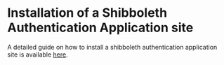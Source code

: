 Installation of a Shibboleth Authentication Application site
==========

A detailed guide on how to install a shibboleth authentication application site is available [here](documentation/1.0-install-shibboleth-auth-app-site.md).